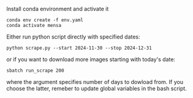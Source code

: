 Install conda environment and activate it
```
conda env create -f env.yaml
conda activate mensa
```

Either run python script directly with specified dates:
```
python scrape.py --start 2024-11-30 --stop 2024-12-31 
```
or if you want to download more images starting with today's date:
```
sbatch run_scrape 200
```
where the argument specifies number of days to dowload from.
If you choose the latter, remeber to update global variables in the bash script.